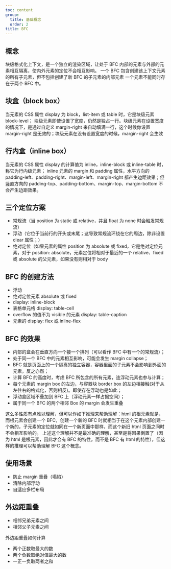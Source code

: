 ```yaml
---
toc: content
group:
  title: 基础概念
  order: 2
title: BFC
---
```


## 概念

块级格式化上下文，是一个独立的渲染区域，让处于 BFC 内部的元素与外部的元素相互隔离，使内外元素的定位不会相互影响。
一个 BFC 包含创建该上下文元素的所有子元素，但不包括创建了新 BFC 的子元素的内部元素
一个元素不能同时存在于两个 BFC 中。

## 块盒（block box）

当元素的 CSS 属性 display 为 block，list-item 或 table 时，它是块级元素 block-level；
块级元素即使设置了宽度，仍然是独占一行。块级元素在设置宽度的情况下，是通过自定义 margin-right 来自动填满一行，这个时候你设置 margin-right 是无效的；块级元素在没有设置宽度的时候，margin-right 会生效

## 行内盒（inline box）

当元素的 CSS 属性 display 的计算值为 inline，inline-block 或 inline-table 时，称它为行内级元素；
inline 元素的 margin 和 padding 属性，水平方向的 padding-left、padding-right、margin-left、margin-right 都产生边距效果；但竖直方向的 padding-top、padding-bottom、margin-top、margin-bottom 不会产生边距效果。

## 三个定位方案

- 常规流（当 position 为 static 或 relative，并且 float 为 none 时会触发常规流）
- 浮动（它位于当前行的开头或末尾；这导致常规流环绕在它的周边，除非设置 clear 属性；）
- 绝对定位（如果元素的属性 position 为 absolute 或 fixed，它是绝对定位元素，对于 position: absolute，元素定位将相对于最近的一个 relative、fixed 或 absolute 的父元素，如果没有则相对于 body

## BFC 的创建方法

- 浮动
- 绝对定位元素 absolute 或 fixed
- display: inline-block
- 表格单元格 display: table-cell
- overflow 的值不为 visible 的元素 display: table-caption
- 元素的 display: flex 或 inline-flex

## BFC 的效果

- 内部的盒会在垂直方向一个接一个排列（可以看作 BFC 中有一个的常规流）；
- 处于同一个 BFC 中的元素相互影响，可能会发生 margin collapse；
- BFC 就是页面上的一个隔离的独立容器，容器里面的子元素不会影响到外面的元素，反之亦然；
- 计算 BFC 的高度时，考虑 BFC 所包含的所有元素，连浮动元素也参与计算；
- 每个元素的 margin box 的左边，与容器块 border box 的左边相接触(对于从左往右的格式化，否则相反)。即使存在浮动也是如此；
- 浮动盒区域不叠加到 BFC 上（浮动元素一样占据空间）；
- 属于同一个 BFC 的两个相邻 Box 的 margin 会发生重叠

这么多性质有点难以理解，但可以作如下推理来帮助理解：html 的根元素就是<html>，而根元素会创建一个 BFC，创建一个新的 BFC 时就相当于在这个元素内部创建一个新的<html>，子元素的定位就如同在一个新<html>页面中那样，而这个新旧 html 页面之间时不会相互影响的。
上述这个理解并不是最准确的理解，甚至是将因果倒置了（因为 html 是根元素，因此才会有 BFC 的特性，而不是 BFC 有 html 的特性），但这样的推理可以帮助理解 BFC 这个概念。

## 使用场景

- 防止 margin 重叠（塌陷）
- 清除内部浮动
- 自适应多栏布局

## 外边距重叠

- 相邻兄弟元素之间
- 相邻父子元素之间

外边距重叠如何计算

- 两个正数取最大的数
- 两个负数取绝对值最大的数
- 一正一负取两者之和
